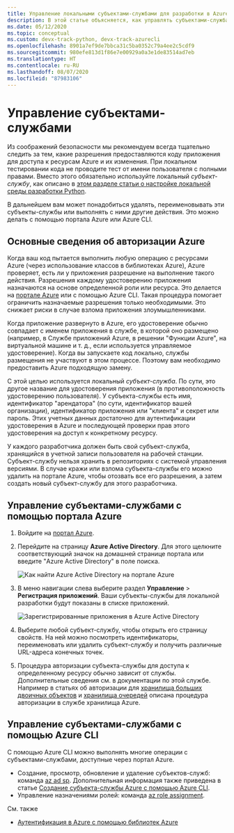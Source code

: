 ```yaml
---
title: Управление локальными субъектами-службами для разработки в Azure
description: В этой статье объясняется, как управлять субъектами-службами, созданными для локальной разработки, с помощью портала Azure или Azure CLI.
ms.date: 05/12/2020
ms.topic: conceptual
ms.custom: devx-track-python, devx-track-azurecli
ms.openlocfilehash: 8901a7ef9de7bbca31c5ba0352c79a4ee2c5cdf9
ms.sourcegitcommit: 980efe813d1f86e7e00929a0a3e1de83514ad7eb
ms.translationtype: HT
ms.contentlocale: ru-RU
ms.lasthandoff: 08/07/2020
ms.locfileid: "87983106"
---
```

# <a name="how-to-manage-service-principals"></a>Управление субъектами-службами

Из соображений безопасности мы рекомендуем всегда тщательно следить за тем, какие разрешения предоставляются коду приложения для доступа к ресурсам Azure и их изменения. При локальном тестировании кода не проводите тест от имени пользователя с полными правами. Вместо этого обязательно используйте локальный *субъект-службу*, как описано в [этом разделе статьи о настройке локальной среды разработки Python](configure-local-development-environment.md#configure-authentication).

В дальнейшем вам может понадобиться удалять, переименовывать эти субъекты-службы или выполнять с ними другие действия. Это можно делать с помощью портала Azure или Azure CLI.

## <a name="basics-of-azure-authorization"></a>Основные сведения об авторизации Azure

Когда ваш код пытается выполнить любую операцию с ресурсами Azure (через использование классов в библиотеках Azure), Azure проверяет, есть ли у приложения разрешение на выполнение такого действия. Разрешения каждому удостоверению приложения назначаются на основе определенной роли или ресурса. Это делается на [портале Azure](https://portal.azure.com) или с помощью Azure CLI. Такая процедура помогает ограничить назначаемые разрешения только необходимыми. Это снижает риски в случае взлома приложения злоумышленниками.

Когда приложение развернуто в Azure, его удостоверение обычно совпадает с именем приложения в службе, в которой оно размещено (например, в Службе приложений Azure, в решении "Функции Azure", на виртуальной машине и т. д., если используется управляемое удостоверение). Когда вы запускаете код локально, службы размещения не участвуют в этом процессе. Поэтому вам необходимо предоставить Azure подходящую замену.

С этой целью используется локальный *субъект-служба*. По сути, это другое название для удостоверения приложения (в противоположность удостоверению пользователя). У субъекта-службы есть имя, идентификатор "арендатора" (по сути, идентификатор вашей организации), идентификатор приложения или "клиента" и секрет или пароль. Этих учетных данных достаточно для аутентификации удостоверения в Azure и последующей проверки прав этого удостоверения на доступ к конкретному ресурсу.

У каждого разработчика должен быть свой субъект-служба, хранящийся в учетной записи пользователя на рабочей станции. Субъект-службу нельзя хранить в репозиториях с системой управления версиями. В случае кражи или взлома субъекта-службы его можно удалить на портале Azure, чтобы отозвать все его разрешения, а затем создать новый субъект-службу для этого разработчика.

## <a name="manage-service-principals-using-the-azure-portal"></a>Управление субъектами-службами с помощью портала Azure

1. Войдите на [портал Azure](https://portal.azure.com).

1. Перейдите на страницу **Azure Active Directory**. Для этого щелкните соответствующий значок на домашней странице портала или введите "Azure Active Directory" в поле поиска.

    ![Как найти Azure Active Directory на портале Azure](media/how-to-manage-service-principals/azure-ad-portal-search.png)

1. В меню навигации слева выберите раздел **Управление** > **Регистрация приложений**. Ваши субъекты-службы для локальной разработки будут показаны в списке приложений.

    ![Зарегистрированные приложения в Azure Active Directory](media/how-to-manage-service-principals/azure-ad-app-registrations.png)

1. Выберите любой субъект-службу, чтобы открыть его страницу свойств. На ней можно посмотреть идентификаторы, переименовать или удалить субъект-службу и получить различные URL-адреса конечных точек.

1. Процедура авторизации субъекта-службы для доступа к определенному ресурсу обычно зависит от службы. Дополнительные сведения см. в документации по этой службе. Например в статьях об авторизации для [хранилища больших двоичных объектов](/azure/storage/common/storage-auth-aad-rbac-portal) и [хранилища очередей](/azure/storage/common/storage-auth-aad-rbac-portal) описана процедура авторизации в службе хранилища Azure.

## <a name="manage-service-principals-using-the-azure-cli"></a>Управление субъектами-службами с помощью Azure CLI

С помощью Azure CLI можно выполнять многие операции с субъектами-службами, доступные через портал Azure.

- Создание, просмотр, обновление и удаление субъектов-служб: команда [az ad sp](/cli/azure/ad/sp?view=azure-cli-latest). Дополнительная информация также приведена в статье [Создание субъекта-службы Azure с помощью Azure CLI](/cli/azure/create-an-azure-service-principal-azure-cli?view=azure-cli-latest).
- Управление назначениями ролей: команда [az role assignment](/cli/azure/role/assignment?view=azure-cli-latest).

См. также

- [Аутентификация в Azure с помощью библиотек Azure](azure-sdk-authenticate.md)
